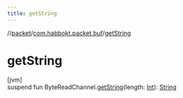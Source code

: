 ```yaml
---
title: getString
---
```

//[packet](../../index.html)/[com.habbokt.packet.buf](index.html)/[getString](get-string.html)



# getString



[jvm]\
suspend fun ByteReadChannel.[getString](get-string.html)(length: [Int](https://kotlinlang.org/api/latest/jvm/stdlib/kotlin/-int/index.html)): [String](https://kotlinlang.org/api/latest/jvm/stdlib/kotlin/-string/index.html)




